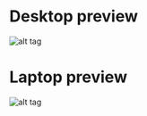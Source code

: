 # Desktop preview
![alt tag](https://raw.githubusercontent.com/tim241/configs/master/screenshots/screenshot_2017-06-24_17-07-44.png) <br />
# Laptop preview
![alt tag](https://raw.githubusercontent.com/tim241/configs/master/screenshots/screenshot_laptop.png) <br />

